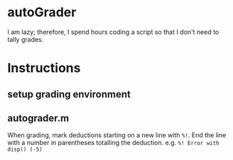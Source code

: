 # autoGrader
I am lazy; therefore, I spend hours coding a script so that I don't need to tally grades. 

# Instructions
## setup grading environment
## autograder.m
When grading, mark deductions starting on a new line with `%!`. End the line with a number in parentheses totalling the deduction. e.g.
`%! Error with disp() (-5)`
